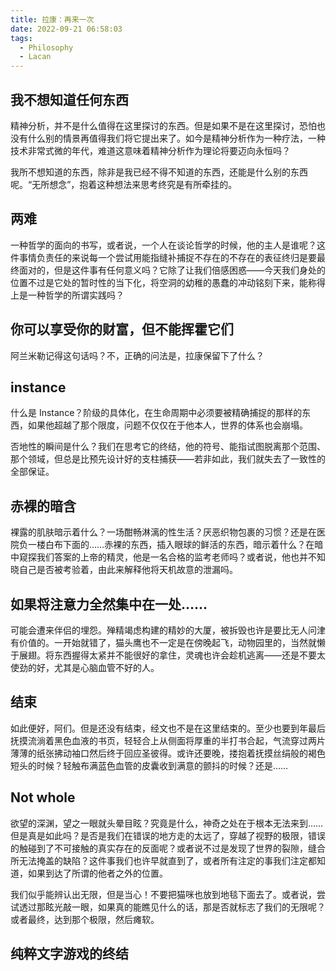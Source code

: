 ```yaml
---
title: 拉康：再来一次
date: 2022-09-21 06:58:03
tags:
  - Philosophy
  - Lacan
---
```


## 我不想知道任何东西

精神分析，并不是什么值得在这里探讨的东西。但是如果不是在这里探讨，恐怕也没有什么别的情景再值得我们将它提出来了。如今是精神分析作为一种疗法，一种技术非常式微的年代，难道这意味着精神分析作为理论将要迈向永恒吗？

我所不想知道的东西，除非是我已经不得不知道的东西，还能是什么别的东西呢。“无所想念”，抱着这种想法来思考终究是有所牵挂的。

## 两难

一种哲学的面向的书写，或者说，一个人在谈论哲学的时候，他的主人是谁呢？这件事情负责任的来说每一个尝试用能指缝补捕捉不存在的不存在的表征终归是要最终面对的，但是这件事有任何意义吗？它除了让我们倍感困惑——今天我们身处的位置不过是它处的暂时性的当下化，将空洞的幼稚的愚蠢的冲动铭刻下来，能称得上是一种哲学的所谓实践吗？

## 你可以享受你的财富，但不能挥霍它们

阿兰米勒记得这句话吗？不，正确的问法是，拉康保留下了什么？

## instance

什么是 Instance？阶级的具体化，在生命周期中必须要被精确捕捉的那样的东西，如果他超越了那个限度，问题不仅仅在于他本人，世界的体系也会崩塌。

否地性的瞬间是什么？我们在思考它的终结，他的符号、能指试图脱离那个范围、那个领域，但总是比预先设计好的支柱捕获——若非如此，我们就失去了一致性的全部保证。

## 赤裸的暗含

裸露的肌肤暗示着什么？一场酣畅淋漓的性生活？厌恶织物包裹的习惯？还是在医院负一楼白布下面的……赤裸的东西，插入眼球的鲜活的东西，暗示着什么？在暗中窥探我们答案的上帝的精灵，他是一名合格的监考老师吗？或者说，他也并不知晓自己是否被考验着，由此来解释他将天机故意的泄漏吗。

## 如果将注意力全然集中在一处……

可能会遭来伴侣的埋怨。殚精竭虑构建的精妙的大厦，被拆毁也许是要比无人问津有价值的。一开始就错了，猫头鹰也不一定是在傍晚起飞，动物园里的，当然就懒于展翅。将东西握得太紧并不能很好的拿住，灵魂也许会趁机逃离——还是不要太使劲的好，尤其是心脑血管不好的人。

## 结束

如此便好，阿们。但是还没有结束，经文也不是在这里结束的。至少也要到年最后抚摸流淌着黑色血液的书页，轻轻合上从侧面将厚重的半打书合起，气流穿过两片薄薄的纸张拂动袖口然后终于回应圣彼得。或许还要晚，搂抱着抚摸丝绢般的褐色短头的时候？轻触布满蓝色血管的皮囊收到满意的颤抖的时候？还是……

## Not whole

欲望的深渊，望之一眼就头晕目眩？究竟是什么，神奇之处在于根本无法来到……但是真是如此吗？是否是我们在错误的地方走的太远了，穿越了视野的极限，错误的触碰到了不可接触的真实存在的反面呢？或者说不过是发现了世界的裂隙，缝合所无法掩盖的缺陷？这件事我们也许早就直到了，或者所有注定的事我们注定都知道，如果到达了所谓的他者之外的位置。

我们似乎能辨认出无限，但是当心！不要把猫咪也放到地毯下面去了。或者说，尝试透过那眩光敲一眼，如果真的能瞧见什么的话，那是否就标志了我们的无限呢？或者最终，达到那个极限，然后瘫软。

## 纯粹文字游戏的终结